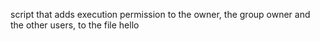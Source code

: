 script that adds execution permission to the owner, the group owner and
 the other users, to the file hello
